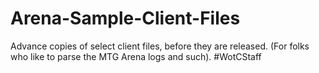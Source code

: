 # Arena-Sample-Client-Files
Advance copies of select client files, before they are released. (For folks who like to parse the MTG Arena logs and such). #WotCStaff
